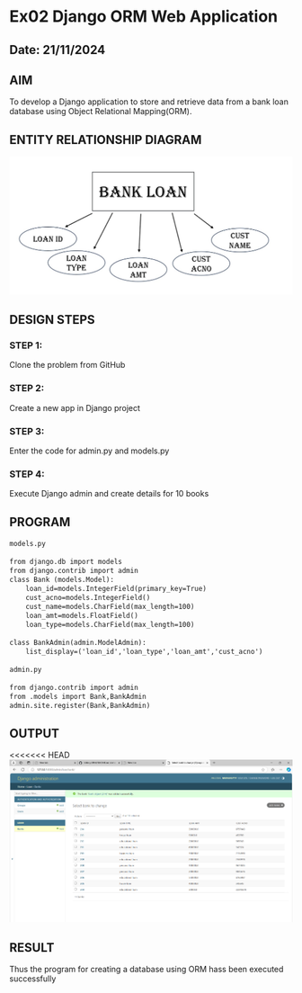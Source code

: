 # Ex02 Django ORM Web Application

## Date: 21/11/2024

## AIM
To develop a Django application to store and retrieve data from a bank loan database using Object Relational Mapping(ORM).

## ENTITY RELATIONSHIP DIAGRAM
![alt text](image.png)


## DESIGN STEPS

### STEP 1:
Clone the problem from GitHub

### STEP 2:
Create a new app in Django project

### STEP 3:
Enter the code for admin.py and models.py

### STEP 4:
Execute Django admin and create details for 10 books

## PROGRAM
```
models.py

from django.db import models
from django.contrib import admin
class Bank (models.Model):
    loan_id=models.IntegerField(primary_key=True)
    cust_acno=models.IntegerField()
    cust_name=models.CharField(max_length=100)
    loan_amt=models.FloatField()
    loan_type=models.CharField(max_length=100)
 
class BankAdmin(admin.ModelAdmin):
    list_display=('loan_id','loan_type','loan_amt','cust_acno')

admin.py 

from django.contrib import admin
from .models import Bank,BankAdmin
admin.site.register(Bank,BankAdmin)
```

## OUTPUT

<<<<<<< HEAD
![alt text](<Screenshot 2024-11-14 143049.png>)


## RESULT
Thus the program for creating a database using ORM hass been executed successfully